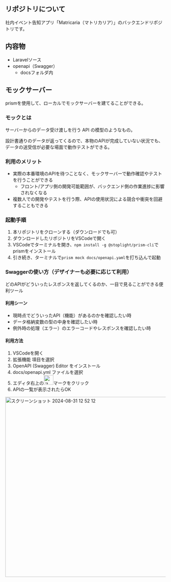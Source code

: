 ## リポジトリについて
社内イベント告知アプリ「Matricaria（マトリカリア）」のバックエンドリポジトリです。

## 内容物
- Laravelソース
- openapi（Swagger）
    - docsフォルダ内

## モックサーバー
prismを使用して、ローカルでモックサーバーを建てることができる。

### モックとは
サーバーからのデータ受け渡しを行う API の模型のようなもの。

設計書通りのデータが返ってくるので、本物のAPIが完成していない状況でも、データの送受信が必要な場面で動作テストができる。

### 利用のメリット
- 実際の本番環境のAPIを待つことなく、モックサーバーで動作確認やテストを行うことができる
    - フロント/アプリ側の開発可能範囲が、バックエンド側の作業進捗に影響されなくなる
- 複数人での開発やテストを行う際、APIの使用状況による競合や衝突を回避することもできる

### 起動手順
1. 本リポジトリをクローンする（ダウンロードでも可）
2. ダウンロードしたリポジトリをVSCodeで開く
3. VSCodeでターミナルを開き、``npm install -g @stoplight/prism-cli``でprismをインストール
4. 引き続き、ターミナルで``prism mock docs/openapi.yaml``を打ち込んで起動

### Swaggerの使い方（デザイナーも必要に応じて利用）
どのAPIがどういったレスポンスを返してくるのか、一目で見ることができる便利ツール
#### 利用シーン
- 現時点でどういったAPI（機能）があるのかを確認したい時
- データ格納変数の型の中身を確認したい時
- 例外時の処理（エラー）のエラーコードやレスポンスを確認したい時
#### 利用方法
1. VSCodeを開く
2. 拡張機能 項目を選択
3. OpenAPI (Swagger) Editor をインストール
5. docs/openapi.yml ファイルを選択
6. エディタ右上の<img width="30" alt="スクリーンショット 2024-08-31 12 46 15" src="https://github.com/user-attachments/assets/cc05230c-ab99-4707-b7e4-f5918c57a879">マークをクリック
7. APIの一覧が表示されたらOK

<img width="565" alt="スクリーンショット 2024-08-31 12 52 12" src="https://github.com/user-attachments/assets/25bc9525-480f-45fc-a80d-d858dece08c2">

